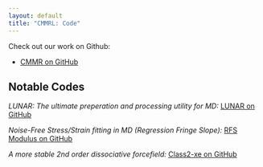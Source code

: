 ```yaml
---
layout: default
title: "CMMRL: Code"
---
```

Check out our work on Github:
 * [CMMR on GitHub](https://github.com/CMMRLab)

## Notable Codes
*LUNAR: The ultimate preperation and processing utility for MD:*
[LUNAR on GitHub](https://github.com/CMMRLab/LUNAR)

*Noise-Free Stress/Strain fitting in MD (Regression Fringe Slope):*
[RFS Modulus on GitHub](https://github.com/CMMRLab/RFR_stress_strain)

*A more stable 2nd order dissociative  forcefield:*
[Class2-xe on GitHub](https://github.com/CMMRLab/Class2-xe)